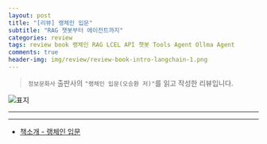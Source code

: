 ```yaml
---  
layout: post  
title: "[리뷰] 랭체인 입문"  
subtitle: "RAG 챗봇부터 에이전트까지"  
categories: review  
tags: review book 랭체인 RAG LCEL API 챗봇 Tools Agent Ollma Agent    
comments: true  
header-img: img/review/review-book-intro-langchain-1.png
---  
```

  
> `정보문화사` 출판사의 `"랭체인 입문(오승환 저)"`를 읽고 작성한 리뷰입니다.  

![표지](https://theorydb.github.io/assets/img/review/review-book-intro-langchain-1.png)  

---

> 

---

* [책소개 - 랭체인 입문](https://www.yes24.com/product/goods/143253970)
